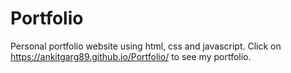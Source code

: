 # Portfolio
Personal portfolio website using html, css and javascript.
Click on https://ankitgarg89.github.io/Portfolio/ to see my portfolio.
